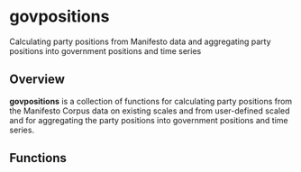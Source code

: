 # govpositions
Calculating party positions from Manifesto data and aggregating party positions into government positions and time series

Overview
--------
**govpositions** is a collection of functions for calculating party positions from the Manifesto Corpus data on existing scales and from user-defined scaled and for aggregating the party positions into government positions and time series.

Functions
---------
